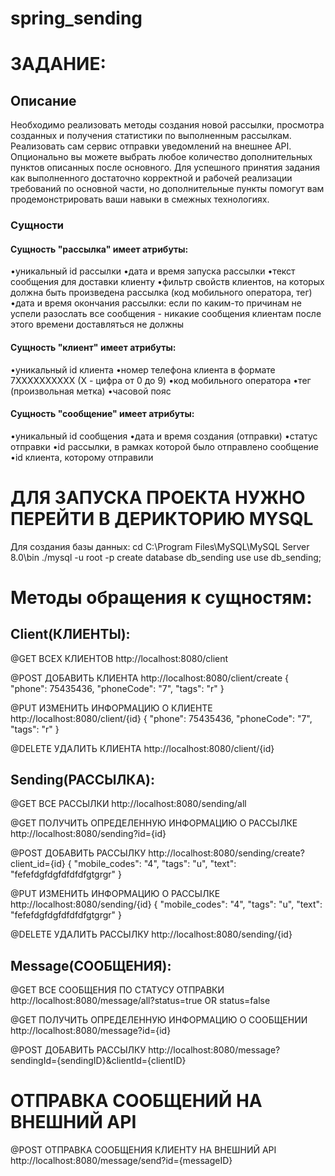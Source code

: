 # spring_sending
# ЗАДАНИЕ:
## Описание
Необходимо реализовать методы создания новой рассылки, просмотра созданных и получения статистики по выполненным рассылкам.
  Реализовать сам сервис отправки уведомлений на внешнее API.
  Опционально вы можете выбрать любое количество дополнительных пунктов описанных после основного.
Для успешного принятия задания как выполненного достаточно корректной и рабочей реализации требований по основной части, но дополнительные пункты помогут вам продемонстрировать ваши навыки в смежных технологиях.
### Сущности
#### Сущность "рассылка" имеет атрибуты:
•уникальный id рассылки
•дата и время запуска рассылки
•текст сообщения для доставки клиенту
•фильтр свойств клиентов, на которых должна быть произведена рассылка (код мобильного оператора, тег)
•дата и время окончания рассылки: если по каким-то причинам не успели разослать все сообщения - никакие сообщения клиентам после этого времени доставляться не должны
#### Сущность "клиент" имеет атрибуты:
•уникальный id клиента
•номер телефона клиента в формате 7XXXXXXXXXX (X - цифра от 0 до 9)
•код мобильного оператора
•тег (произвольная метка)
•часовой пояс
#### Сущность "сообщение" имеет атрибуты:
•уникальный id сообщения
•дата и время создания (отправки)
•статус отправки
•id рассылки, в рамках которой было отправлено сообщение
•id клиента, которому отправили

# ДЛЯ ЗАПУСКА ПРОЕКТА НУЖНО ПЕРЕЙТИ В ДЕРИКТОРИЮ MYSQL
Для создания базы данных:
cd C:\Program Files\MySQL\MySQL Server 8.0\bin
./mysql -u root -p
create database db_sending
use use db_sending; 

# Методы обращения к сущностям:
## Client(КЛИЕНТЫ):
@GET ВСЕХ КЛИЕНТОВ
http://localhost:8080/client

@POST ДОБАВИТЬ КЛИЕНТА
http://localhost:8080/client/create
{
  "phone": 75435436,
  "phoneCode": "7",
  "tags": "r"
}

@PUT ИЗМЕНИТЬ ИНФОРМАЦИЮ О КЛИЕНТЕ
http://localhost:8080/client/{id}
{
  "phone": 75435436,
  "phoneCode": "7",
  "tags": "r"
}

@DELETE УДАЛИТЬ КЛИЕНТА
http://localhost:8080/client/{id}

## Sending(РАССЫЛКА):
@GET ВСЕ РАССЫЛКИ
http://localhost:8080/sending/all

@GET ПОЛУЧИТЬ ОПРЕДЕЛЕННУЮ ИНФОРМАЦИЮ О РАССЫЛКЕ
http://localhost:8080/sending?id={id}

@POST ДОБАВИТЬ РАССЫЛКУ
http://localhost:8080/sending/create?client_id={id}
{
  "mobile_codes": "4",
  "tags": "u",
  "text": "fefefdgfdgfdfdfdfgtgrgr"
}

@PUT ИЗМЕНИТЬ ИНФОРМАЦИЮ О РАССЫЛКЕ
http://localhost:8080/sending/{id}
{
  "mobile_codes": "4",
  "tags": "u",
  "text": "fefefdgfdgfdfdfdfgtgrgr"
}

@DELETE УДАЛИТЬ РАССЫЛКУ
http://localhost:8080/sending/{id}

## Message(СООБЩЕНИЯ):
@GET ВСЕ СООБЩЕНИЯ ПО СТАТУСУ ОТПРАВКИ 
http://localhost:8080/message/all?status=true OR status=false

@GET ПОЛУЧИТЬ ОПРЕДЕЛЕННУЮ ИНФОРМАЦИЮ О СООБЩЕНИИ
http://localhost:8080/message?id={id}

@POST ДОБАВИТЬ РАССЫЛКУ
http://localhost:8080/message?sendingId={sendingID}&clientId={clientID}

# ОТПРАВКА СООБЩЕНИЙ НА ВНЕШНИЙ API
@POST ОТПРАВКА СООБЩЕНИЯ КЛИЕНТУ НА ВНЕШНИЙ API
http://localhost:8080/message/send?id={messageID}


